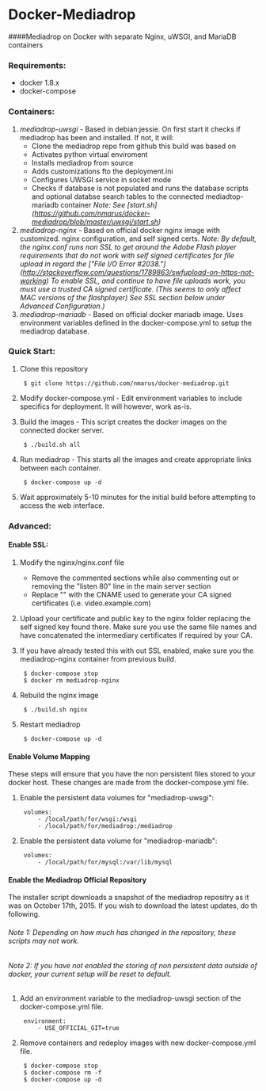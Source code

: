 # Docker-Mediadrop
####Mediadrop on Docker with separate Nginx, uWSGI, and MariaDB containers

### Requirements:

- docker 1.8.x
- docker-compose

### Containers:

1. *mediadrop-uwsgi* - Based in debian:jessie. On first start it checks if mediadrop has been and installed. If not, it will:
    * Clone the mediadrop repo from github this build was based on
    * Activates python virtual enviroment
    * Installs mediadrop from source
    * Adds customizations fto the deployment.ini
    * Configures UWSGI service in socket mode
    * Checks if database is not populated and runs the database scripts and optional databse search tables to the connected mediadtop-mariadb container
    *Note: See [start.sh] (https://github.com/nmarus/docker-mediadrop/blob/master/uwsgi/start.sh)*
2. *mediadrop-nginx* - Based on official docker nginx image with customized.
nginx configuration, and self signed certs.
    *Note: By default, the nginx.conf runs non SSL to get around the Adobe Flash player requirements that do not work with self signed certificates for file upload in regard the ["File I/O Error #2038."] (http://stackoverflow.com/questions/1789863/swfupload-on-https-not-working) To enable SSL, and continue to have file uploads work, you must use a trusted CA signed certificate. (This seems to only affect MAC versions of the flashplayer) See SSL section below under Advanced Configuration.)*
3. *mediadrop-mariadb* - Based on official docker mariadb image. Uses environment variables defined in the docker-compose.yml to setup the mediadrop database.

### Quick Start:

1. Clone this repository

        $ git clone https://github.com/nmarus/docker-mediadrop.git

2. Modify docker-compose.yml - Edit environment variables to include specifics for
deployment. It will however, work as-is.
3. Build the images - This script creates the docker images on the connected docker server.

        $ ./build.sh all

3. Run mediadrop - This starts all the images and create appropriate links between each container.

        $ docker-compose up -d

4. Wait approximately 5-10 minutes for the initial build before attempting to access the web interface.

### Advanced:

#### Enable SSL:

1. Modify the nginx/nginx.conf file
    * Remove the commented sections while also commenting out or removing the "listen 80" line in the main server section
    * Replace "<fqdn>" with the CNAME used to generate your CA signed certificates (i.e. video.example.com)
2. Upload your certificate and public key to the nginx folder replacing the self signed key found there. Make sure you use the same file names and have concatenated the intermediary certificates if required by your CA.
3. If you have already tested this with out SSL enabled, make sure you the mediadrop-nginx container from previous build.

        $ docker-compose stop
        $ docker rm mediadrop-nginx

4. Rebuild the nginx image

        $ ./build.sh nginx

5. Restart mediadrop

        $ docker-compose up -d

#### Enable Volume Mapping

These steps will ensure that you have the non persistent files stored to your docker host. These changes are made from the docker-compose.yml file.

1. Enable the persistent data volumes for "mediadrop-uwsgi":

        volumes:
            - /local/path/for/wsgi:/wsgi
            - /local/path/for/mediadrop:/mediadrop

2. Enable the persistent data volume for "mediadrop-mariadb":

        volumes:
            - /local/path/for/mysql:/var/lib/mysql

#### Enable the Mediadrop Official Repository
The installer script downloads a snapshot of the mediadrop repositry as it was on October 17th, 2015. If you wish to download the latest updates, do th following.

###### Note 1: Depending on how much has changed in the repository, these scripts may not work.
###### Note 2: If you have not enabled the storing of non persistent data outside of docker, your current setup will be reset to default.

1. Add an environment variable to the mediadrop-uwsgi section of the docker-compose.yml file.

        environment:
            - USE_OFFICIAL_GIT=true

2. Remove containers and redeploy images with new docker-compose.yml file.

        $ docker-compose stop
        $ docker-compose rm -f
        $ docker-compose up -d
